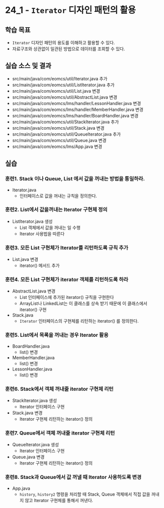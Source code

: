 # 24_1 - `Iterator` 디자인 패턴의 활용

## 학습 목표

- `Iterator` 디자인 패턴의 용도를 이해하고 활용할 수 있다.
- 자료구조와 상관없이 일관된 방법으로 데이터를 조회할 수 있다.


## 실습 소스 및 결과

- src/main/java/com/eomcs/util/Iterator.java 추가
- src/main/java/com/eomcs/util/ListIterator.java 추가
- src/main/java/com/eomcs/util/List.java 변경
- src/main/java/com/eomcs/util/AbstractList.java 변경
- src/main/java/com/eomcs/lms/handler/LessonHandler.java 변경
- src/main/java/com/eomcs/lms/handler/MemberHandler.java 변경
- src/main/java/com/eomcs/lms/handler/BoardHandler.java 변경
- src/main/java/com/eomcs/util/StackIterator.java 추가
- src/main/java/com/eomcs/util/Stack.java 변경
- src/main/java/com/eomcs/util/QueueIterator.java 추가
- src/main/java/com/eomcs/util/Queue.java 변경
- src/main/java/com/eomcs/lms/App.java 변경


## 실습

### 훈련1. Stack 이나 Queue, List 에서 값을 꺼내는 방법을 통일하라.

- Iterator.java
    - 인터페이스로 값을 꺼내는 규칙을 정의한다.
    
### 훈련2. List에서 값을꺼내는 Iterator 구현체 정의
 
- ListIterator.java 생성
    -  List 객체에서 값을 꺼내는 일 수행
    - Iterator 사용법을 따른다
    
### 훈련3. 모든 List 구현체가 Iterator를 리턴하도록 규칙 추가
- List.java 변경
     - iterator() 메서드 추가

### 훈련4. 모든 List 구현체가 iterator 객체를 리턴하도록 하라 
- AbstractList.java 변경
     - List 인터페이스에 추가된 iterator() 규칙을 구현한다
     - ArrayList나 LinkedList는 이 클래스를 상속 받기 때문에 이 클래스에서 iterator() 구현
- Stack.java
    - `Iterator` 인터페이스의 구현체를 리턴하는 iterator() 를 정의한다.
    
### 훈련5. List에서 목록을 꺼내는 경우 Iterator 활용
- BoardHandler.java
  - list() 변경
- MemberHandler.java
  - list() 변경
- LessonHandler.java
  - list() 변경

### 훈련6. Stack에서 객체 꺼내줄 iterator 구현체 리턴
- StackIterator.java 생성
  - Iterator 인터페이스 구현
- Stack.java 변경
  - Iterator 구현체 리턴하는 iterator() 정의
  
### 훈련7. Queue에서 객체 꺼내줄 iterator 구현체 리턴
- QueueIterator.java 생성
  - Iterator 인터페이스 구현
- Queue.java 변경
  - Iterator 구현체 리턴하는 iterator() 정의  
  
### 훈련8. Stack과 Queue에서 값 꺼낼 때 Iterator 사용하도록 변경
- App.java
    - `history`, `history2` 명령을 처리할 때 Stack, Queue 객체에서 직접 값을 꺼내지 않고 Iterator 구현체를 통해서 꺼낸다.
